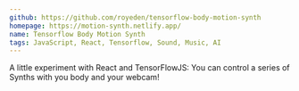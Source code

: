 ```yaml
---
github: https://github.com/royeden/tensorflow-body-motion-synth
homepage: https://motion-synth.netlify.app/
name: Tensorflow Body Motion Synth
tags: JavaScript, React, Tensorflow, Sound, Music, AI
---
```


A little experiment with React and TensorFlowJS: You can control a series of Synths with you body and your webcam!